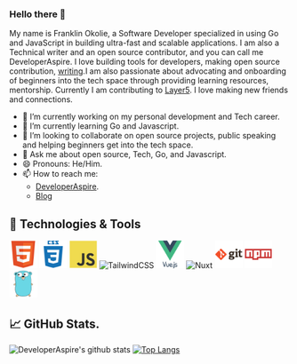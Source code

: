 ### Hello there 👋

My name is Franklin Okolie, a Software Developer specialized in using Go and JavaScript in building ultra-fast and scalable applications. I am also a Technical writer and  an open source contributor, and you can call me DeveloperAspire. I love building tools for developers, making open source contribution, [writing](https://hashnode.com/@Franklin86).I am also passionate about advocating and onboarding of beginners into the tech space through providing learning resources, mentorship. Currently I am contributing to [Layer5](https://github.com/layer5io). I love making new friends and connections.




- 🔭 I’m currently working on my personal development and Tech career.
- 🌱 I’m currently learning Go and Javascript.
- 👯 I’m looking to collaborate on open source projects, public speaking and helping beginners get into the tech space.
- 💬 Ask me about open source, Tech, Go, and Javascript.
- 😄 Pronouns: He/Him.
- 📫 How to reach me: 
     * [DeveloperAspire](https://twitter.com/DeveloperAspire).
     * [Blog](https://hashnode.com/Franklin86)

<!--
## 🔧 Technologies & Tools

![](https://img.shields.io/badge/OS-Linux-informational??style=plastic&logo=linux&logoColor=white&color=tokyonight)
![](https://img.shields.io/badge/Code-JavaScript-informational?style=flat&logo=javascript&logoColor=white&color=tokyonight)
![](https://img.shields.io/badge/Shell-Bash-informational?style=flat&logo=gnu-bash&logoColor=white&color=tokyonight)
![](https://img.shields.io/badge/Cloud-Digital_Ocean-informational?style=flat&logo=digitalocean&logoColor=white&color=tokyonight)

-->
## 🔧 Technologies & Tools
<img src="https://github.com/devicons/devicon/blob/master/icons/html5/html5-original.svg" alt="HTML" width="50" height="50"/>    <img src="https://github.com/devicons/devicon/blob/master/icons/css3/css3-plain-wordmark.svg" alt="CSS" width="50" height="50"/>   <img src="https://github.com/devicons/devicon/blob/master/icons/javascript/javascript-original.svg" alt="JavaScript" width="50" height="50"/> <img src="https://cdn.worldvectorlogo.com/logos/tailwindcss.svg" alt="TailwindCSS" width="50" height="50"/>        <img src="https://github.com/devicons/devicon/blob/master/icons/vuejs/vuejs-original-wordmark.svg" alt="VueJS" width="50" height="50"/> <img src="https://nuxtjs.org/logos/nuxtjs-typo.svg" alt="Nuxt" width="90" height="50"/>    <img src="https://github.com/devicons/devicon/blob/master/icons/git/git-original-wordmark.svg" alt="Git" width="50" height="50"/>   <img src="https://github.com/devicons/devicon/blob/master/icons/npm/npm-original-wordmark.svg" alt="npm" width="50" height="50"/>    <img src="https://github.com/devicons/devicon/blob/master/icons/go/go-original.svg" alt="npm" width="50" height="50"/>    

## &#x1f4c8; GitHub Stats.

![DeveloperAspire's github stats](https://github-readme-stats.vercel.app/api?username=DeveloperAspire&show_icons=true&title_color=f4f4f4&&icon_color=00d8fd&bg_color=0A1A2F&text_color=a3a8c3)
[![Top Langs](https://github-readme-stats.vercel.app/api/top-langs/?username=DeveloperAspire&layout=compact&theme=radical)](https://github.com/DeveloperAspire)




<!--
![trophy](https://github-profile-trophy.vercel.app/?username=DeveloperAspire)
**DeveloperAspire/DeveloperAspire** is a ✨ _special_ ✨ repository because its `README.md` (this file) appears on your GitHub profile.



Here are some ideas to get you started:

- 🔭 I’m currently working on ...
- 🌱 I’m currently learning ...
- 👯 I’m looking to collaborate on ...
- 🤔 I’m looking for help with ...
- 💬 Ask me about ...
- 📫 How to reach me: ...
- 😄 Pronouns: ...
- ⚡ Fun fact: ...
-->











<!--
**DeveloperAspire/DeveloperAspire** is a ✨ _special_ ✨ repository because its `README.md` (this file) appears on your GitHub profile.

Here are some ideas to get you started:

- 🔭 I’m currently working on ...
- 🌱 I’m currently learning ...
- 👯 I’m looking to collaborate on ...
- 🤔 I’m looking for help with ...
- 💬 Ask me about ...
- 📫 How to reach me: ...
- 😄 Pronouns: ...
- ⚡ Fun fact: ...
-->
